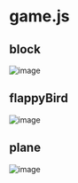 # game.js

## block
![image](https://github.com/guweimo/gua.game.js/blob/master/screencast/block.gif)

## flappyBird
![image](https://github.com/guweimo/gua.game.js/blob/master/screencast/flappyBird.gif)

## plane
![image](https://github.com/guweimo/gua.game.js/blob/master/screencast/plane.gif)

